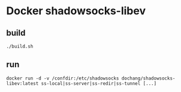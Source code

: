 Docker shadowsocks-libev
========================

build
-----

    ./build.sh

run
---

    docker run -d -v /confdir:/etc/shadowsocks dochang/shadowsocks-libev:latest ss-local|ss-server|ss-redir|ss-tunnel [...]


